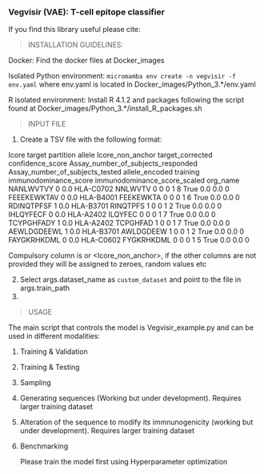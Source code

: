 ### Vegvisir (VAE): T-cell epitope classifier



If you find this library useful please cite: 





>INSTALLATION GUIDELINES:

Docker: Find the docker files at Docker_images

Isolated Python environment: `micromamba env create -n vegvisir -f env.yaml` where env.yaml is located in Docker_images/Python_3.*/env.yaml

R isolated environment: Install R 4.1.2 and packages following the script found at Docker_images/Python_3.*/install_R_packages.sh


> INPUT FILE

1. Create a TSV file with the following format:

Icore	target	partition	allele	Icore_non_anchor	target_corrected	confidence_score	Assay_number_of_subjects_responded	Assay_number_of_subjects_tested	allele_encoded	training	immunodominance_score	immunodominance_score_scaled	org_name
NANLWVTVY	0	0.0	HLA-C0702	NNLWVTV	0	0	0	1	8	True	0.0	0.0	0
FEEEKEWKTAV	0	0.0	HLA-B4001	FEEKEWKTA	0	0	0	1	6	True	0.0	0.0	0
RDINQTPFSF	1	0.0	HLA-B3701	RINQTPFS	1	0	0	1	2	True	0.0	0.0	0
IHLQYFECF	0	0.0	HLA-A2402	ILQYFEC	0	0	0	1	7	True	0.0	0.0	0
TCYPGHFADY	1	0.0	HLA-A2402	TCPGHFAD	1	0	0	1	7	True	0.0	0.0	0
AEWLDGDEEWL	1	0.0	HLA-B3701	AWLDGDEEW	1	0	0	1	2	True	0.0	0.0	0
FAYGKRHKDML	0	0.0	HLA-C0602	FYGKRHKDML	0	0	0	1	5	True	0.0	0.0	0

Compulsory column is <Icore> or <Icore_non_anchor>, if the other columns are not provided they will be assigned to zeroes, random values etc


2. Select args.dataset_name as `custom_dataset` and point to the file in args.train_path 
3. 


> USAGE

The main script that controls the model is Vegvisir_example.py and can be used in different modalities:

1. Training & Validation


2. Training & Testing


3. Sampling


4. Generating sequences (Working but under development). Requires larger training dataset


5. Alteration of the sequence to modify its immnunogenicity (working but under development). Requires larger training dataset

6. Benchmarking
   
    Please train the model first  using Hyperparameter optimization
